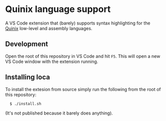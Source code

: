 # Quinix language support

A VS Code extension that (barely) supports syntax highlighting for the
[Quinix](https://quinix.vein.io) low-level and assembly languages.

## Development

Open the root of this repository in VS Code and hit `F5`. This will open a new
VS Code window with the extension running.

## Installing loca

To install the extesion from source simply run the following from
the root of this repository:

```bash
  $ ./install.sh
```

(It's not published because it barely does anything).
